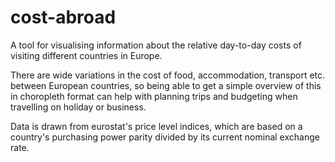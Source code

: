 # cost-abroad

A tool for visualising information about the relative day-to-day costs of visiting different countries in Europe.

There are wide variations in the cost of food, accommodation, transport etc. between European countries, so being able to get a simple overview of this in choropleth format can help with planning trips and budgeting when travelling on holiday or business.

Data is drawn from eurostat's price level indices, which are based on a country's purchasing power parity divided by its current nominal exchange rate.